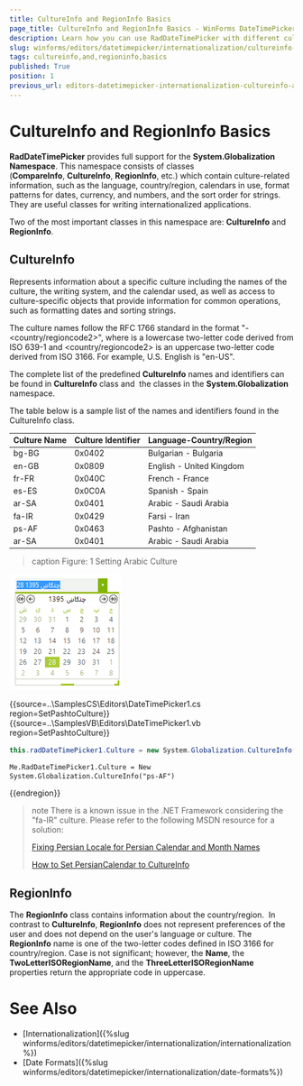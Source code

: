 ```yaml
---
title: CultureInfo and RegionInfo Basics
page_title: CultureInfo and RegionInfo Basics - WinForms DateTimePicker Control
description: Learn how you can use RadDateTimePicker with different culture settings.
slug: winforms/editors/datetimepicker/internationalization/cultureinfo-and-regioninfo-basics
tags: cultureinfo,and,regioninfo,basics
published: True
position: 1
previous_url: editors-datetimepicker-internationalization-cultureinfo-and-regioninfo-basics
---
```


# CultureInfo and RegionInfo Basics
 
__RadDateTimePicker__ provides full support for the __System.Globalization Namespace__. This namespace consists of classes (__CompareInfo__, __CultureInfo__, __RegionInfo__, etc.) which contain culture-related information, such as the language, country/region, calendars in use, format patterns for dates, currency, and numbers, and the sort order for strings. They are useful classes for writing internationalized applications.

Two of the most important classes in this namespace are: __CultureInfo__ and __RegionInfo__. 

## CultureInfo

Represents information about a specific culture including the names of the culture, the writing system, and the calendar used, as well as access to culture-specific objects that provide information for common operations, such as formatting dates and sorting strings.

The culture names follow the RFC 1766 standard in the format "<languagecode2>-<country/regioncode2>", where <languagecode2> is a lowercase two-letter code derived from ISO 639-1 and <country/regioncode2> is an uppercase two-letter code derived from ISO 3166. For example, U.S. English is "en-US".

The complete list of the predefined __CultureInfo__ names and identifiers can be found in __CultureInfo__ class and  the classes in the __System.Globalization__ namespace.

The table below is a sample list of the names and identifiers found in the CultureInfo class.

| Culture Name | Culture Identifier | Language-Country/Region |
| ------- | ------- | ------- |
|bg-BG|0x0402|Bulgarian - Bulgaria|
|en-GB|0x0809|English - United Kingdom|
|fr-FR|0x040C|French - France|
|es-ES|0x0C0A|Spanish - Spain|
|ar-SA|0x0401|Arabic - Saudi Arabia|
|fa-IR|0x0429|Farsi - Iran|
|ps-AF|0x0463|Pashto - Afghanistan|
|ar-SA|0x0401|Arabic - Saudi Arabia|

>caption Figure: 1 Setting Arabic Culture

![editors-datetimepicker-internationalization-cultureinfo-and-regioninfo-basics 001](images/editors-datetimepicker-internationalization-cultureinfo-and-regioninfo-basics001.png)

{{source=..\SamplesCS\Editors\DateTimePicker1.cs region=SetPashtoCulture}} 
{{source=..\SamplesVB\Editors\DateTimePicker1.vb region=SetPashtoCulture}} 

````C#
this.radDateTimePicker1.Culture = new System.Globalization.CultureInfo("ps-AF");

````
````VB.NET
Me.RadDateTimePicker1.Culture = New System.Globalization.CultureInfo("ps-AF")

````

{{endregion}}

>note There is a known issue in the .NET Framework considering the "fa-IR" culture. Please refer to the following MSDN resource for a solution: 
>
>[Fixing Persian Locale for Persian Calendar and Month Names](https://code.msdn.microsoft.com/Fixing-Persian-Locale-for-6e66e044)
>
>[How to Set PersianCalendar to CultureInfo](https://www.codeproject.com/Articles/32096/How-to-Set-PersianCalendar-to-CultureInfo)

## RegionInfo

The __RegionInfo__ class contains information about the country/region.  In contrast to __CultureInfo__, __RegionInfo__ does not represent preferences of the user and does not depend on the user's language or culture. The __RegionInfo__ name is one of the two-letter codes defined in ISO 3166 for country/region. Case is not significant; however, the __Name__, the __TwoLetterISORegionName__, and the __ThreeLetterISORegionName__ properties return the appropriate code in uppercase.

# See Also

* [Internationalization]({%slug winforms/editors/datetimepicker/internationalization/internationalization%})
* [Date Formats]({%slug winforms/editors/datetimepicker/internationalization/date-formats%})